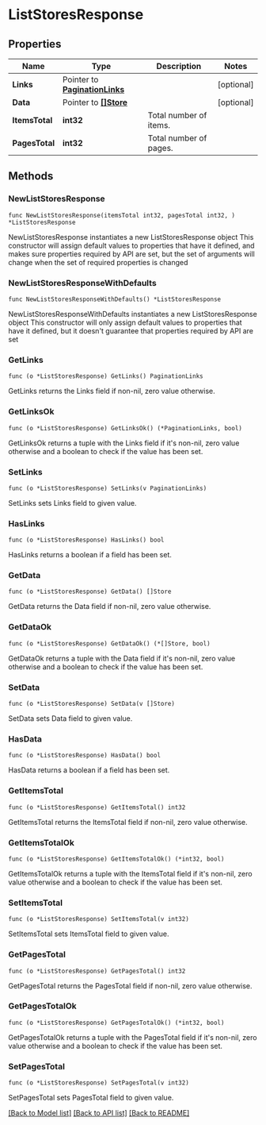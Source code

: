 # ListStoresResponse

## Properties

Name | Type | Description | Notes
------------ | ------------- | ------------- | -------------
**Links** | Pointer to [**PaginationLinks**](PaginationLinks.md) |  | [optional] 
**Data** | Pointer to [**[]Store**](Store.md) |  | [optional] 
**ItemsTotal** | **int32** | Total number of items. | 
**PagesTotal** | **int32** | Total number of pages. | 

## Methods

### NewListStoresResponse

`func NewListStoresResponse(itemsTotal int32, pagesTotal int32, ) *ListStoresResponse`

NewListStoresResponse instantiates a new ListStoresResponse object
This constructor will assign default values to properties that have it defined,
and makes sure properties required by API are set, but the set of arguments
will change when the set of required properties is changed

### NewListStoresResponseWithDefaults

`func NewListStoresResponseWithDefaults() *ListStoresResponse`

NewListStoresResponseWithDefaults instantiates a new ListStoresResponse object
This constructor will only assign default values to properties that have it defined,
but it doesn't guarantee that properties required by API are set

### GetLinks

`func (o *ListStoresResponse) GetLinks() PaginationLinks`

GetLinks returns the Links field if non-nil, zero value otherwise.

### GetLinksOk

`func (o *ListStoresResponse) GetLinksOk() (*PaginationLinks, bool)`

GetLinksOk returns a tuple with the Links field if it's non-nil, zero value otherwise
and a boolean to check if the value has been set.

### SetLinks

`func (o *ListStoresResponse) SetLinks(v PaginationLinks)`

SetLinks sets Links field to given value.

### HasLinks

`func (o *ListStoresResponse) HasLinks() bool`

HasLinks returns a boolean if a field has been set.

### GetData

`func (o *ListStoresResponse) GetData() []Store`

GetData returns the Data field if non-nil, zero value otherwise.

### GetDataOk

`func (o *ListStoresResponse) GetDataOk() (*[]Store, bool)`

GetDataOk returns a tuple with the Data field if it's non-nil, zero value otherwise
and a boolean to check if the value has been set.

### SetData

`func (o *ListStoresResponse) SetData(v []Store)`

SetData sets Data field to given value.

### HasData

`func (o *ListStoresResponse) HasData() bool`

HasData returns a boolean if a field has been set.

### GetItemsTotal

`func (o *ListStoresResponse) GetItemsTotal() int32`

GetItemsTotal returns the ItemsTotal field if non-nil, zero value otherwise.

### GetItemsTotalOk

`func (o *ListStoresResponse) GetItemsTotalOk() (*int32, bool)`

GetItemsTotalOk returns a tuple with the ItemsTotal field if it's non-nil, zero value otherwise
and a boolean to check if the value has been set.

### SetItemsTotal

`func (o *ListStoresResponse) SetItemsTotal(v int32)`

SetItemsTotal sets ItemsTotal field to given value.


### GetPagesTotal

`func (o *ListStoresResponse) GetPagesTotal() int32`

GetPagesTotal returns the PagesTotal field if non-nil, zero value otherwise.

### GetPagesTotalOk

`func (o *ListStoresResponse) GetPagesTotalOk() (*int32, bool)`

GetPagesTotalOk returns a tuple with the PagesTotal field if it's non-nil, zero value otherwise
and a boolean to check if the value has been set.

### SetPagesTotal

`func (o *ListStoresResponse) SetPagesTotal(v int32)`

SetPagesTotal sets PagesTotal field to given value.



[[Back to Model list]](../README.md#documentation-for-models) [[Back to API list]](../README.md#documentation-for-api-endpoints) [[Back to README]](../README.md)


